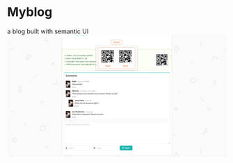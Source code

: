 # Myblog
a blog built with semantic UI
![image](https://github.com/junluo1/Myblog/blob/master/Demo/blog_page_comment_reward_deaktop_end.png)
